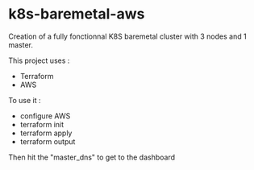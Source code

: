 # k8s-baremetal-aws

Creation of a fully fonctionnal K8S baremetal cluster with 3 nodes and 1 master.

This project uses :
* Terraform
* AWS

To use it :
* configure AWS 
* terraform init
* terraform apply
* terraform output

Then hit the "master_dns" to get to the dashboard

